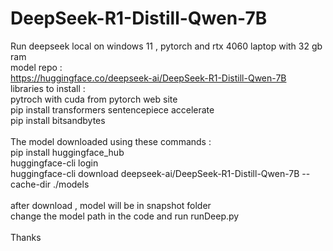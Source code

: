 # DeepSeek-R1-Distill-Qwen-7B
Run deepseek local on windows 11 , pytorch and rtx 4060 laptop with 32 gb ram <br/>
model repo :<br/>
https://huggingface.co/deepseek-ai/DeepSeek-R1-Distill-Qwen-7B<br/>
libraries to install :<br/>
pytroch with cuda from pytorch web site<br/>
pip install transformers sentencepiece accelerate<br/>
pip install bitsandbytes<br/>
<br/>
The model downloaded using these commands :<br/>
pip install huggingface_hub<br/>
huggingface-cli login<br/>
huggingface-cli download deepseek-ai/DeepSeek-R1-Distill-Qwen-7B --cache-dir ./models<br/>
<br/>
after download , model will be in snapshot folder<br/>
change the model path in the code and run runDeep.py<br/>
<br/>
Thanks<br/>




